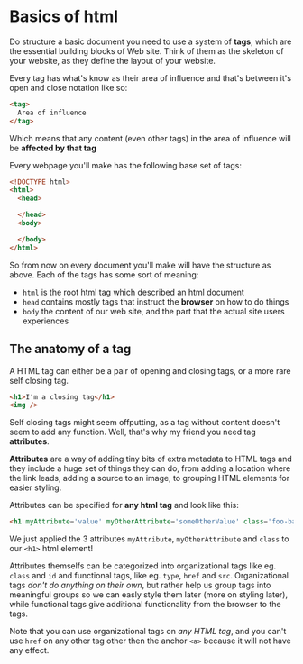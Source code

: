 # Basics of html
Do structure a basic document you need to use a system of **tags**, which are the essential
building blocks of Web site. Think of them as the skeleton of your website, as they define
the layout of your website.

Every tag has what's know as their area of influence and that's between it's open and close
notation like so:

```html
<tag>
  Area of influence
</tag>
```

Which means that any content (even other tags) in the area of influence will be **affected by that tag**

Every webpage you'll make has the following base set of tags:

```html
<!DOCTYPE html>
<html>
  <head>

  </head>
  <body>

  </body>
</html>
```

So from now on every document you'll make will have the structure as above. Each of the tags has some sort of meaning:

  - `html` is the root html tag which described an html document
  - `head` contains mostly tags that instruct the **browser** on how to do things
  - `body` the content of our web site, and the part that the actual site users experiences

## The anatomy of a tag
A HTML tag can either be a pair of opening and closing tags, or a more rare self closing tag.
```html
<h1>I'm a closing tag</h1>
<img /> 
```

Self closing tags might seem offputting, as a tag without content doesn't seem to add any function. Well, that's
why my friend you need tag **attributes**.

**Attributes** are a way of adding tiny bits of extra metadata to HTML tags and they include a huge set of things 
they can do, from adding a location where the link leads, adding a source to an image, to grouping HTML elements
for easier styling.

Attributes can be specified for **any html tag** and look like this:
```html
<h1 myAttribute='value' myOtherAttribute='someOtherValue' class='foo-bar'>
```

We just applied the 3 attributes `myAttribute`, `myOtherAttribute` and `class` to our `<h1>` html element!

Attributes themselfs can be categorized into organizational tags like eg. `class` and `id` and functional tags,
like eg. `type`, `href` and `src`. Organizational tags *don't do anything on their own*, but rather help
us group tags into meaningful groups so we can easly style them later (more on styling later), while functional
tags give additional functionality from the browser to the tags.

Note that you can use organizational tags on *any HTML tag*, and you can't use `href` on any other tag other then
the anchor `<a>` because it will not have any effect.